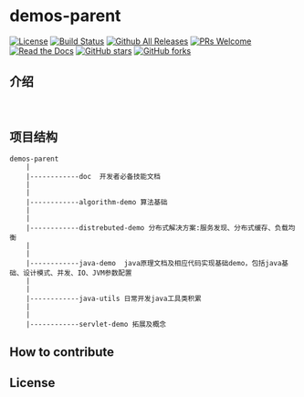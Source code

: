 # demos-parent
[![License](https://img.shields.io/badge/license-Apache-blue.svg)](http://opensource.org/licenses/Apache)
[![Build Status](https://www.travis-ci.org/Devonmusa/demos-parent.svg?branch=master)](https://www.travis-ci.org/Devonmusa/demos-parent)
[![Github All Releases](https://img.shields.io/github/downloads/atom/atom/total.svg)](https://github.com/Devonmusa/demos-parent)
[![PRs Welcome](https://img.shields.io/badge/PRs-welcome-brightgreen.svg)](https://github.com/Devonmusa/demos-parent/pulls)
[![Read the Docs](https://img.shields.io/readthedocs/pip.svg)](https://github.com/Devonmusa/demos-parent)
[![GitHub stars](https://img.shields.io/github/stars/Devonmusa/demos-parent.svg?style=social&label=Stars)](https://github.com/Devonmusa/demos-parent)
[![GitHub forks](https://img.shields.io/github/forks/Devonmusa/demos-parent.svg?style=social&label=Fork)](https://github.com/Devonmusa/demos-parent)

## 介绍

　　

##  项目结构

    demos-parent
        |
        |------------doc  开发者必备技能文档
        |
        |
        |------------algorithm-demo 算法基础
        |
        |
        |------------distrebuted-demo 分布式解决方案:服务发现、分布式缓存、负载均衡
        |
        |
        |------------java-demo  java原理文档及相应代码实现基础demo，包括java基础、设计模式、并发、IO、JVM参数配置
        |
        |
        |------------java-utils 日常开发java工具类积累
        |
        |
        |------------servlet-demo 拓展及概念
## How to contribute




## License
